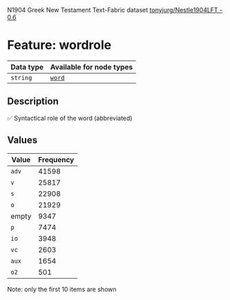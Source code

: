 <p>N1904 Greek New Testament Text-Fabric dataset <a href="https://github.com/tonyjurg/Nestle1904LFT">tonyjurg/Nestle1904LFT - 0.6</a></p>

<h1>Feature: wordrole</h1>

<table>
<thead>
<tr>
  <th>Data type</th>
  <th>Available for node types</th>
</tr>
</thead>
<tbody>
<tr>
  <td><code>string</code></td>
  <td><A HREF="featurebynodetype.md#word"><code>word</code></A></td>
</tr>
</tbody>
</table>

<h2>Description</h2>

<p>✅ Syntactical role of the word (abbreviated)</p>

<h2>Values</h2>

<table>
<thead>
<tr>
  <th>Value</th>
  <th>Frequency</th>
</tr>
</thead>
<tbody>
<tr>
  <td><code>adv</code></td>
  <td>41598</td>
</tr>
<tr>
  <td><code>v</code></td>
  <td>25817</td>
</tr>
<tr>
  <td><code>s</code></td>
  <td>22908</td>
</tr>
<tr>
  <td><code>o</code></td>
  <td>21929</td>
</tr>
<tr>
  <td>empty</td>
  <td>9347</td>
</tr>
<tr>
  <td><code>p</code></td>
  <td>7474</td>
</tr>
<tr>
  <td><code>io</code></td>
  <td>3948</td>
</tr>
<tr>
  <td><code>vc</code></td>
  <td>2603</td>
</tr>
<tr>
  <td><code>aux</code></td>
  <td>1654</td>
</tr>
<tr>
  <td><code>o2</code></td>
  <td>501</td>
</tr>
</tbody>
</table>

<p>Note: only the first 10 items are shown</p>
